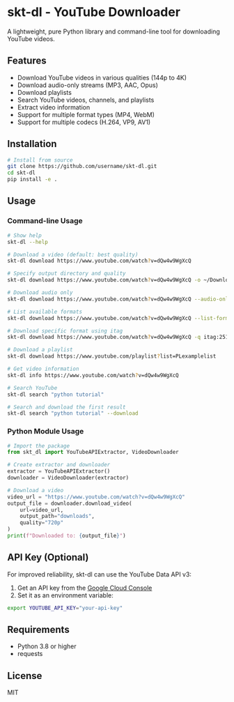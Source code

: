 # skt-dl - YouTube Downloader

A lightweight, pure Python library and command-line tool for downloading YouTube videos.

## Features

- Download YouTube videos in various qualities (144p to 4K)
- Download audio-only streams (MP3, AAC, Opus)
- Download playlists
- Search YouTube videos, channels, and playlists
- Extract video information
- Support for multiple format types (MP4, WebM)
- Support for multiple codecs (H.264, VP9, AV1)

## Installation

```bash
# Install from source
git clone https://github.com/username/skt-dl.git
cd skt-dl
pip install -e .
```

## Usage

### Command-line Usage

```bash
# Show help
skt-dl --help

# Download a video (default: best quality)
skt-dl download https://www.youtube.com/watch?v=dQw4w9WgXcQ

# Specify output directory and quality
skt-dl download https://www.youtube.com/watch?v=dQw4w9WgXcQ -o ~/Downloads -q 720p

# Download audio only
skt-dl download https://www.youtube.com/watch?v=dQw4w9WgXcQ --audio-only

# List available formats
skt-dl download https://www.youtube.com/watch?v=dQw4w9WgXcQ --list-formats

# Download specific format using itag
skt-dl download https://www.youtube.com/watch?v=dQw4w9WgXcQ -q itag:251

# Download a playlist
skt-dl download https://www.youtube.com/playlist?list=PLexamplelist

# Get video information
skt-dl info https://www.youtube.com/watch?v=dQw4w9WgXcQ

# Search YouTube
skt-dl search "python tutorial"

# Search and download the first result
skt-dl search "python tutorial" --download
```

### Python Module Usage

```python
# Import the package
from skt_dl import YouTubeAPIExtractor, VideoDownloader

# Create extractor and downloader
extractor = YouTubeAPIExtractor()
downloader = VideoDownloader(extractor)

# Download a video
video_url = "https://www.youtube.com/watch?v=dQw4w9WgXcQ"
output_file = downloader.download_video(
    url=video_url,
    output_path="downloads",
    quality="720p"
)
print(f"Downloaded to: {output_file}")
```

## API Key (Optional)

For improved reliability, skt-dl can use the YouTube Data API v3:

1. Get an API key from the [Google Cloud Console](https://console.cloud.google.com/)
2. Set it as an environment variable:

```bash
export YOUTUBE_API_KEY="your-api-key"
```

## Requirements

- Python 3.8 or higher
- requests

## License

MIT